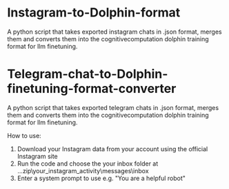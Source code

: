 # Instagram-to-Dolphin-format
A python script that takes exported instagram chats in .json format, merges them and converts them into the cognitivecomputation dolphin training format for llm finetuning.

# Telegram-chat-to-Dolphin-finetuning-format-converter
A python script that takes exported telegram chats in .json format, merges them and converts them into the cognitivecomputation dolphin training format for llm finetuning.

How to use:

1. Download your Instagram data from your account using the official Instagram site
2. Run the code and choose the your inbox folder at ...zip\your_instagram_activity\messages\inbox
3. Enter a system prompt to use e.g. "You are a helpful robot"
